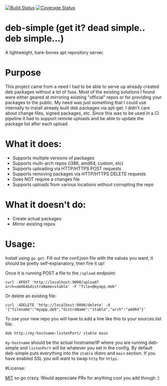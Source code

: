 [![Build Status](https://travis-ci.org/esell/deb-simple.svg?branch=master)](https://travis-ci.org/esell/deb-simple)
[![Coverage Status](https://coveralls.io/repos/github/esell/deb-simple/badge.svg?branch=master)](https://coveralls.io/github/esell/deb-simple?branch=master)


# deb-simple (get it? dead simple.. deb simple...)

A lightweight, bare-bones apt repository server. 

# Purpose

This project came from a need I had to be able to serve up already created deb packages without a lot of fuss. Most of the existing solutions 
I found were either geared at mirroring existing "official" repos or for providing your packages to the public. My need was just something that 
I could use internally to install already built deb packages via apt-get. I didn't care about change files, signed packages, etc. Since this was 
to be used in a CI pipeline it had to support remote uploads and be able to update the package list after each upload.

# What it does:

- Supports multiple versions of packages 
- Supports multi-arch repos (i386, amd64, custom, etc)
- Supports uploading via HTTP/HTTPS POST requests
- Supports removing packages via HTTP/HTTPS DELETE requests
- Does NOT require a changes file
- Supports uploads from various locations without corrupting the repo


# What it doesn't do:
- Create actual packages
- Mirror existing repos


# Usage:

Install using `go get`. Fill out the conf.json file with the values you want, it should be pretty self-explanatory, then fire it up!

Once it is running POST a file to the `/upload` endpoint:

`curl -XPOST 'http://localhost:9090/upload?arch=amd64&distroName=stable' -F "file=@myapp.deb"`

Or delete an existing file:

`curl -XDELETE 'http://localhost:9090/delete' -d '{"filename":"myapp.deb","distroName":"stable","arch":"amd64"}'`

To use your new repo you will have to add a line like this to your sources.list file:

`deb http://my-hostname:listenPort/ stable main`

`my-hostname` should be the actual hostname/IP where you are running deb-simple and `listenPort` will be whatever you set in the config. By default deb-simple puts everything into the `stable` distro and `main` section. If you have enabled SSL you will want to swap `http` for `https`.


#License:

[MIT](LICENSE.txt) so go crazy. Would appreciate PRs for anything cool you add though :)
